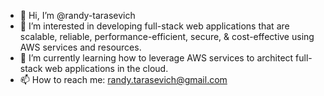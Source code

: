 - 👋 Hi, I’m @randy-tarasevich
- 👀 I’m interested in developing full-stack web applications that are scalable, reliable, performance-efficient, secure, & cost-effective using AWS services and resources.
- 🌱 I’m currently learning how to leverage AWS services to architect full-stack web applications in the cloud.
- 📫 How to reach me: randy.tarasevich@gmail.com
<!---
randy-tarasevich/randy-tarasevich is a ✨ special ✨ repository because its `README.md` (this file) appears on your GitHub profile.
You can click the Preview link to take a look at your changes.
--->
